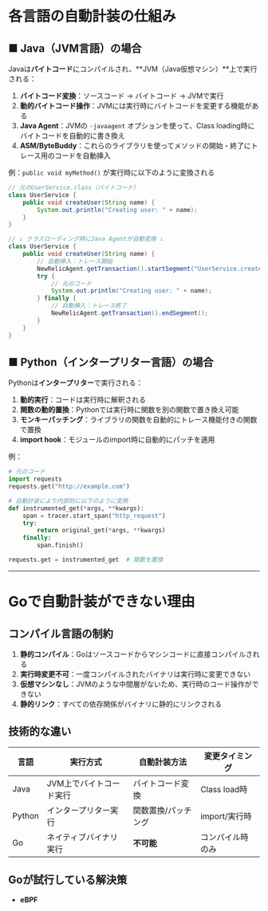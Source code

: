 # 各言語の自動計装の仕組み

## ■ **Java（JVM言語）の場合**
Javaは**バイトコード**にコンパイルされ、**JVM（Java仮想マシン）**上で実行される：

1. **バイトコード変換**：ソースコード → バイトコード → JVMで実行
2. **動的バイトコード操作**：JVMには実行時にバイトコードを変更する機能がある
3. **Java Agent**：JVMの `-javaagent` オプションを使って、Class loading時にバイトコードを自動的に書き換え
4. **ASM/ByteBuddy**：これらのライブラリを使ってメソッドの開始・終了にトレース用のコードを自動挿入

例：`public void myMethod()` が実行時に以下のように変換される
```java
// 元のUserService.class（バイトコード）
class UserService {
    public void createUser(String name) {
        System.out.println("Creating user: " + name);
    }
}

// ↓ クラスローディング時にJava Agentが自動変換 ↓
class UserService {
    public void createUser(String name) {
        // 自動挿入：トレース開始
        NewRelicAgent.getTransaction().startSegment("UserService.createUser");
        try {
            // 元のコード
            System.out.println("Creating user: " + name);
        } finally {
            // 自動挿入：トレース終了
            NewRelicAgent.getTransaction().endSegment();
        }
    }
}
```

## ■ **Python（インタープリター言語）の場合**
Pythonは**インタープリター**で実行される：

1. **動的実行**：コードは実行時に解釈される
2. **関数の動的置換**：Pythonでは実行時に関数を別の関数で置き換え可能
3. **モンキーパッチング**：ライブラリの関数を自動的にトレース機能付きの関数で置換
4. **import hook**：モジュールのimport時に自動的にパッチを適用

例：
```python
# 元のコード
import requests
requests.get("http://example.com")

# 自動計装により内部的に以下のように変換
def instrumented_get(*args, **kwargs):
    span = tracer.start_span("http_request")
    try:
        return original_get(*args, **kwargs)
    finally:
        span.finish()

requests.get = instrumented_get  # 関数を置換
```

---

# **Goで自動計装ができない理由**
## **コンパイル言語の制約**
1. **静的コンパイル**：Goはソースコードからマシンコードに直接コンパイルされる
2. **実行時変更不可**：一度コンパイルされたバイナリは実行時に変更できない
3. **仮想マシンなし**：JVMのような中間層がないため、実行時のコード操作ができない
4. **静的リンク**：すべての依存関係がバイナリに静的にリンクされる

## **技術的な違い**

| 言語 | 実行方式 | 自動計装方法 | 変更タイミング |
|------|----------|--------------|----------------|
| Java | JVM上でバイトコード実行 | バイトコード変換 | Class load時 |
| Python | インタープリター実行 | 関数置換/パッチング | import/実行時 |
| Go | ネイティブバイナリ実行 | **不可能** | コンパイル時のみ |

## **Goが試行している解決策**
- **eBPF**
